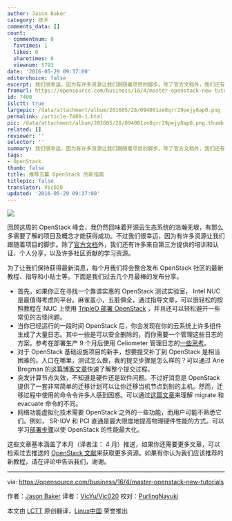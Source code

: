 ```yaml
---
author: Jason Baker
category: 技术
comments_data: []
count:
  commentnum: 0
  favtimes: 1
  likes: 0
  sharetimes: 0
  viewnum: 5793
date: '2016-05-29 09:37:00'
editorchoice: false
excerpt: 我们很幸运，因为有许多资源让我们跟随着项目的脚步。除了官方文档外，我们还有许多来自第三方提供的培训和认证、个人分享，以及许多社区贡献的学习资源。
fromurl: https://opensource.com/business/16/4/master-openstack-new-tutorials
id: 7400
islctt: true
largepic: /data/attachment/album/201605/28/094001ze8qrr29pejy8ap0.png
permalink: /article-7400-1.html
pic: /data/attachment/album/201605/28/094001ze8qrr29pejy8ap0.png.thumb.jpg
related: []
reviewer: ''
selector: ''
summary: 我们很幸运，因为有许多资源让我们跟随着项目的脚步。除了官方文档外，我们还有许多来自第三方提供的培训和认证、个人分享，以及许多社区贡献的学习资源。
tags:
- OpenStack
thumb: false
title: 推荐五篇 OpenStack 的新指南
titlepic: false
translator: Vic020
updated: '2016-05-29 09:37:00'
---
```


![](/data/attachment/album/201605/28/094001ze8qrr29pejy8ap0.png)


回顾这周的 OpenStack 峰会，我仍然回味着开源云生态系统的浩瀚无垠，有那么多需要了解的项目及概念才能获得成功。不过我们很幸运，因为有许多资源让我们跟随着项目的脚步。除了[官方文档](http://docs.openstack.org/)外，我们还有许多来自第三方提供的培训和认证、个人分享，以及许多社区贡献的学习资源。


为了让我们保持获得最新消息，每个月我们将会整合发布 OpenStack 社区的最新教程、指导和小贴士等。下面是我们过去几个月最棒的发布分享。


* 首先，如果你正在寻找一个靠谱实惠的 OpenStack 测试实验室， Intel NUC 是最值得考虑的平台。麻雀虽小，五脏俱全，通过指导文章，可以很轻松的按照教程在 NUC 上使用 [TripleO 部署 OpenStack](http://acksyn.org/posts/2016/03/tripleo-on-nucs/) ，并且还可以轻松避开一些常见的古怪问题。
* 当你已经运行的一段时间 OpenStack 后，你会发现在你的云系统上许多组件生成了大量日志。其中一些是可以安全删除的，而你需要一个管理这些日志的方案。参考在部署生产 9 个月后使用 Celiometer 管理日志的[一些思考](http://silverskysoft.com/open-stack-xwrpr/2016/03/long-term-openstack-usage-summary/)。
* 对于 OpenStack 基础设施项目的新手，想要提交补丁到 OpenStack 是相当困难的。入口在哪里，测试怎么做，我的提交步骤是怎么样的？可以通过 Arie Bregman 的这篇[博客文章](http://abregman.com/2016/03/05/openstack-infra-jenkins-jobs/)快速了解整个提交过程。
* 突发计算节点失效，不知道是硬件还是软件问题。不过好消息是 OpenStack 提供了一套非常简单的迁移计划可以让你迁移当机节点到别的主机。然而，迁移过程中使用的命令令许多人感到困惑。可以通过[这篇文章](http://www.danplanet.com/blog/2016/03/03/evacuate-in-nova-one-command-to-confuse-us-all/)来理解 migrate 和 evacuate 命令的不同。
* 网络功能虚拟化技术需要 OpenStack 之外的一些功能，而用户可能不熟悉它们。例如， SR-IOV 和 PCI 直通是最大限度地提高物理硬件性能的方式。可以学习[部署步骤](https://trickycloud.wordpress.com/2016/03/28/openstack-for-nfv-applications-sr-iov-and-pci-passthrough/)以使 OpenStack 的性能最大化。


这些文章基本涵盖了本月（译者注： 4 月）推送，如果你还需要更多文章，可以检索过去推送的 [OpenStack 文献](https://opensource.com/resources/openstack-tutorials)来获取更多资源。如果有你认为我们应该推荐的新教程，请在评论中告诉我们，谢谢。




---


via: <https://opensource.com/business/16/4/master-openstack-new-tutorials>


作者：[Jason Baker](https://opensource.com/users/jason-baker) 译者：[VicYu/Vic020](http://vicyu.net) 校对：[PurlingNayuki](https://github.com/PurlingNayuki)


本文由 [LCTT](https://github.com/LCTT/TranslateProject) 原创翻译，[Linux中国](https://linux.cn/) 荣誉推出